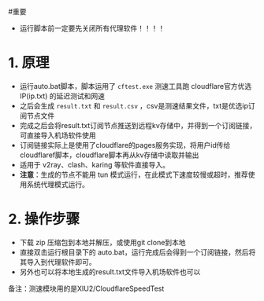 #重要
- 运行脚本前一定要先关闭所有代理软件！！！！

# 1. 原理
- 运行auto.bat脚本，脚本运用了 `cftest.exe` 测速工具跑 cloudflare官方优选IP(ip.txt) 的延迟测试和网速
- 之后会生成 `result.txt` 和 `result.csv` ，csv是测速结果文件，txt是优选ip订阅节点文件
- 完成之后会将result.txt订阅节点推送到远程kv存储中，并得到一个订阅链接，可直接导入机场软件使用
- 订阅链接实际上是使用了cloudflare的pages服务实现，将用户id传给cloudflaref脚本，cloudflare脚本再从kv存储中读取并输出
- 适用于 v2ray、clash、karing 等软件直接导入。
- **注意**：生成的节点不能用 tun 模式运行，在此模式下速度较慢或超时，推荐使用系统代理模式运行。

# 2. 操作步骤
- 下载 zip 压缩包到本地并解压，或使用git clone到本地
- 直接双击运行根目录下的 auto.bat，运行完成后会得到一个订阅链接，然后将其导入到代理软件即可。
- 另外也可以将本地生成的result.txt文件导入机场软件也可以

备注：测速模块用的是XIU2/CloudflareSpeedTest
